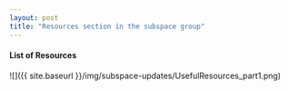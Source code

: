 ```yaml
---
layout: post
title: "Resources section in the subspace group"
---
```


#### List of Resources
![]({{ site.baseurl }}/img/subspace-updates/UsefulResources_part1.png)

<!--more-->
